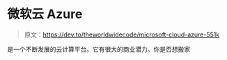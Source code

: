 # 微软云 Azure

> 原文：<https://dev.to/theworldwidecode/microsoft-cloud-azure-551k>

是一个不断发展的云计算平台。它有很大的商业潜力。你是否想搬家